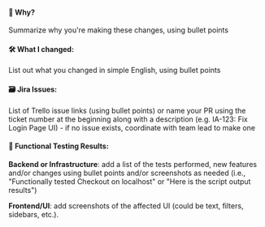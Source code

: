 #### 🤔 Why?

Summarize why you're making these changes, using bullet points

#### 🛠 What I changed:

<!-- For this section, you could divide it into Modified files and New files -->
List out what you changed in simple English, using bullet points

#### 🗃️ Jira Issues:

List of Trello issue links (using bullet points) or name your PR using the ticket number at the beginning along with a description (e.g. IA-123: Fix Login Page UI) - if no issue exists, coordinate with team lead to make one

#### 🚦 Functional Testing Results:

**Backend or Infrastructure**: add a list of the tests performed, new features and/or changes using bullet points and/or screenshots as needed (i.e., "Functionally tested Checkout on localhost" or "Here is the script output results")

**Frontend/UI**: add screenshots of the affected UI (could be text, filters, sidebars, etc.).